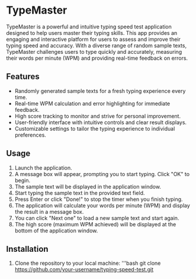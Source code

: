 # TypeMaster

TypeMaster is a powerful and intuitive typing speed test application designed to help users master their typing skills. This app provides an engaging and interactive platform for users to assess and improve their typing speed and accuracy. With a diverse range of random sample texts, TypeMaster challenges users to type quickly and accurately, measuring their words per minute (WPM) and providing real-time feedback on errors.

## Features

- Randomly generated sample texts for a fresh typing experience every time.
- Real-time WPM calculation and error highlighting for immediate feedback.
- High score tracking to monitor and strive for personal improvement.
- User-friendly interface with intuitive controls and clear result displays.
- Customizable settings to tailor the typing experience to individual preferences.

## Usage

1. Launch the application.
2. A message box will appear, prompting you to start typing. Click "OK" to begin.
3. The sample text will be displayed in the application window.
4. Start typing the sample text in the provided text field.
5. Press Enter or click "Done!" to stop the timer when you finish typing.
6. The application will calculate your words per minute (WPM) and display the result in a message box.
7. You can click "Next one" to load a new sample text and start again.
8. The high score (maximum WPM achieved) will be displayed at the bottom of the application window.

## Installation

1. Clone the repository to your local machine:
  '''bash
  git clone https://github.com/your-username/typing-speed-test.git

